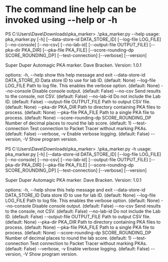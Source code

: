 # The command line help can be invoked using --help or -h

PS C:\Users\Dave\Downloads\pka_marker> .\pka_marker.py --help
usage: pka_marker.py [-h] [--data-store-id DATA_STORE_ID] [--log-file LOG_FILE] [--no-console] [--no-csv] [--no-lab-id]
                     [--output-file OUTPUT_FILE] [--pka-dir PKA_DIR] [--pka-file PKA_FILE]
                     [--score-rounding-dp SCORE_ROUNDING_DP] [--test-connection] [--verbose] [--version]

Super Duper Automagic PKA marker.
Dave Bracken.
Version: 1.0.1

options:
  -h, --help                             show this help message and exit
  --data-store-id DATA_STORE_ID          Data store ID to use for lab ID. (default: None)
  --log-file LOG_FILE                    Path to log file. This enables the verbose option. (default: None)
  --no-console                           Disable console output. (default: False)
  --no-csv                               Send results to the console, not CSV. (default: False)
  --no-lab-id                            Do not include the Lab ID. (default: False)
  --output-file OUTPUT_FILE              Path to output CSV file. (default: None)
  --pka-dir PKA_DIR                      Path to directory containing PKA files to process. (default: None)
  --pka-file PKA_FILE                    Path to a single PKA file to process. (default: None)
  --score-rounding-dp SCORE_ROUNDING_DP  Number of decimal places to round the lab score. (default: 1)
  --test-connection                      Test connection to Packet Tracer without marking PKAs. (default: False)
  --verbose, -v                          Enable verbose logging. (default: False)
  --version, -V                          Show program version.


PS C:\Users\Dave\Downloads\pka_marker> .\pka_marker.py -h
usage: pka_marker.py [-h] [--data-store-id DATA_STORE_ID] [--log-file LOG_FILE] [--no-console] [--no-csv] [--no-lab-id]
                     [--output-file OUTPUT_FILE] [--pka-dir PKA_DIR] [--pka-file PKA_FILE]
                     [--score-rounding-dp SCORE_ROUNDING_DP] [--test-connection] [--verbose] [--version]

Super Duper Automagic PKA marker.
Dave Bracken.
Version: 1.0.1

options:
  -h, --help                             show this help message and exit
  --data-store-id DATA_STORE_ID          Data store ID to use for lab ID. (default: None)
  --log-file LOG_FILE                    Path to log file. This enables the verbose option. (default: None)
  --no-console                           Disable console output. (default: False)
  --no-csv                               Send results to the console, not CSV. (default: False)
  --no-lab-id                            Do not include the Lab ID. (default: False)
  --output-file OUTPUT_FILE              Path to output CSV file. (default: None)
  --pka-dir PKA_DIR                      Path to directory containing PKA files to process. (default: None)
  --pka-file PKA_FILE                    Path to a single PKA file to process. (default: None)
  --score-rounding-dp SCORE_ROUNDING_DP  Number of decimal places to round the lab score. (default: 1)
  --test-connection                      Test connection to Packet Tracer without marking PKAs. (default: False)
  --verbose, -v                          Enable verbose logging. (default: False)
  --version, -V                          Show program version.